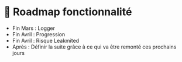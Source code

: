 # 📆 Roadmap fonctionnalité

  * <div v-click class="py-2"> <Variant type="warning">Fin Mars</Variant> : Logger</div>
  * <div v-click class="py-2"> <Variant type="warning">Fin Avril</Variant> : Progression </div>
  * <div v-click class="py-2"> <Variant type="warning">Fin Avril</Variant> : Risque Leakmited</div>
  * <div v-click class="py-2"> <Variant type="warning">Après</Variant> : Définir la suite grâce à ce qui va être remonté ces prochains jours</div>